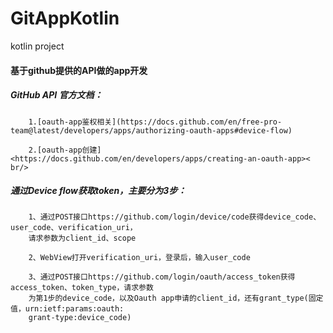 # GitAppKotlin

kotlin project

#### 基于github提供的API做的app开发

##### GitHub API 官方文档：<br />

        1.[oauth-app鉴权相关](https://docs.github.com/en/free-pro-team@latest/developers/apps/authorizing-oauth-apps#device-flow)

        2.[oauth-app创建]<https://docs.github.com/en/developers/apps/creating-an-oauth-app>< br/>

##### 通过Device flow获取token，主要分为3步：<br />

        1、通过POST接口https://github.com/login/device/code获得device_code、user_code、verification_uri，
        请求参数为client_id、scope

        2、WebView打开verification_uri，登录后，输入user_code

        3、通过POST接口https://github.com/login/oauth/access_token获得access_token、token_type，请求参数
        为第1步的device_code，以及Oauth app申请的client_id，还有grant_type(固定值，urn:ietf:params:oauth:
        grant-type:device_code)

